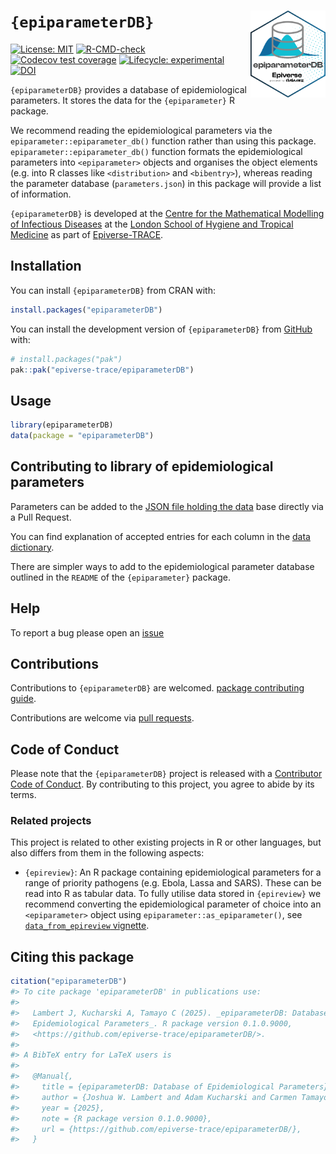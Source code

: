 
<!-- README.md is generated from README.Rmd. Please edit that file. -->
<!-- The code to render this README is stored in .github/workflows/render-readme.yaml -->
<!-- Variables marked with double curly braces will be transformed beforehand: -->
<!-- `packagename` is extracted from the DESCRIPTION file -->
<!-- `gh_repo` is extracted via a special environment variable in GitHub Actions -->

# `{epiparameterDB}` <img src="man/figures/logo.svg" align="right" width="120" alt="" />

<!-- badges: start -->

[![License:
MIT](https://img.shields.io/badge/License-MIT-yellow.svg)](https://opensource.org/license/mit)
[![R-CMD-check](https://github.com/epiverse-trace/epiparameterDB/actions/workflows/R-CMD-check.yaml/badge.svg)](https://github.com/epiverse-trace/epiparameterDB/actions/workflows/R-CMD-check.yaml)
[![Codecov test
coverage](https://codecov.io/gh/epiverse-trace/epiparameterDB/branch/main/graph/badge.svg)](https://app.codecov.io/gh/epiverse-trace/epiparameterDB?branch=main)
[![Lifecycle:
experimental](https://img.shields.io/badge/lifecycle-experimental-orange.svg)](https://lifecycle.r-lib.org/articles/stages.html#experimental)
[![DOI](https://zenodo.org/badge/DOI/10.5281/zenodo.14514630.svg)](https://doi.org/10.5281/zenodo.14514630)
<!-- badges: end -->

`{epiparameterDB}` provides a database of epidemiological parameters. It
stores the data for the `{epiparameter}` R package.

We recommend reading the epidemiological parameters via the
`epiparameter::epiparameter_db()` function rather than using this
package. `epiparameter::epiparameter_db()` function formats the
epidemiological parameters into `<epiparameter>` objects and organises
the object elements (e.g. into R classes like `<distribution>` and
`<bibentry>`), whereas reading the parameter database
(`parameters.json`) in this package will provide a list of information.

`{epiparameterDB}` is developed at the [Centre for the Mathematical
Modelling of Infectious
Diseases](https://www.lshtm.ac.uk/research/centres/centre-mathematical-modelling-infectious-diseases)
at the [London School of Hygiene and Tropical
Medicine](https://www.lshtm.ac.uk/) as part of
[Epiverse-TRACE](https://data.org/initiatives/epiverse/).

## Installation

You can install `{epiparameterDB}` from CRAN with:

``` r
install.packages("epiparameterDB")
```

You can install the development version of `{epiparameterDB}` from
[GitHub](https://github.com/) with:

``` r
# install.packages("pak")
pak::pak("epiverse-trace/epiparameterDB")
```

## Usage

``` r
library(epiparameterDB)
data(package = "epiparameterDB")
```

## Contributing to library of epidemiological parameters

Parameters can be added to the [JSON file holding the
data](https://github.com/epiverse-trace/epiparameterDB/blob/main/inst/extdata/parameters.json)
base directly via a Pull Request.

You can find explanation of accepted entries for each column in the
[data
dictionary](https://github.com/epiverse-trace/epiparameterDB/blob/main/inst/extdata/data_dictionary.json).

There are simpler ways to add to the epidemiological parameter database
outlined in the `README` of the `{epiparameter}` package.

## Help

To report a bug please open an
[issue](https://github.com/epiverse-trace/epiparameterDB/issues/new/choose)

## Contributions

Contributions to `{epiparameterDB}` are welcomed. [package contributing
guide](https://github.com/epiverse-trace/.github/blob/main/CONTRIBUTING.md).

Contributions are welcome via [pull
requests](https://github.com/epiverse-trace/epiparameterDB/pulls).

## Code of Conduct

Please note that the `{epiparameterDB}` project is released with a
[Contributor Code of
Conduct](https://github.com/epiverse-trace/.github/blob/main/CODE_OF_CONDUCT.md).
By contributing to this project, you agree to abide by its terms.

### Related projects

This project is related to other existing projects in R or other
languages, but also differs from them in the following aspects:

- `{epireview}`: An R package containing epidemiological parameters for
  a range of priority pathogens (e.g. Ebola, Lassa and SARS). These can
  be read into R as tabular data. To fully utilise data stored in
  `{epireview}` we recommend converting the epidemiological parameter of
  choice into an `<epiparameter>` object using
  `epiparameter::as_epiparameter()`, see [`data_from_epireview`
  vignette](https://epiverse-trace.github.io/epiparameter/articles/data_from_epireview.html).

## Citing this package

``` r
citation("epiparameterDB")
#> To cite package 'epiparameterDB' in publications use:
#> 
#>   Lambert J, Kucharski A, Tamayo C (2025). _epiparameterDB: Database of
#>   Epidemiological Parameters_. R package version 0.1.0.9000,
#>   <https://github.com/epiverse-trace/epiparameterDB/>.
#> 
#> A BibTeX entry for LaTeX users is
#> 
#>   @Manual{,
#>     title = {epiparameterDB: Database of Epidemiological Parameters},
#>     author = {Joshua W. Lambert and Adam Kucharski and Carmen Tamayo},
#>     year = {2025},
#>     note = {R package version 0.1.0.9000},
#>     url = {https://github.com/epiverse-trace/epiparameterDB/},
#>   }
```
